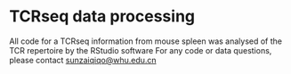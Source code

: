 # TCRseq data processing
All code for a TCRseq information from mouse spleen was analysed of the TCR repertoire by the RStudio software
For any code or data questions, please contact sunzaiqiqo@whu.edu.cn
